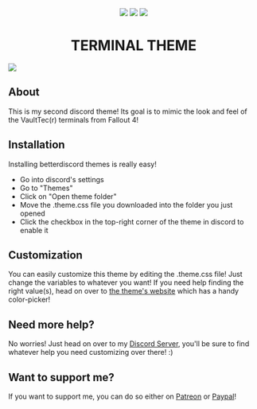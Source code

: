 <div align="center">
  <a href="https://discord.gg/6qd3SkP6Ch" target="_blank"><img src="https://img.shields.io/discord/931137677695266856?label=Discord&logo=Discord"></img></a>
  <a href="https://www.paypal.com/paypalme/floriancegledi" target="_blank"><img src="https://img.shields.io/badge/PayPal-Support%20me%3F-blue"></img></a>
  <a href="https://www.patreon.com/bates" target="_blank"><img src="https://img.shields.io/badge/Patreon-Support%20me%3F-f96854"></img></a>
</div>
<h1 align="center">TERMINAL THEME</h1>
<img src="https://commandcrafterhd.github.io/Fallout4TerminalTheme/img/FalloutTerminal.png">

<h2>About</h2>

This is my second discord theme!
Its goal is to mimic the look and feel of the VaultTec(r) terminals from Fallout 4!

<h2>Installation</h2>

Installing betterdiscord themes is really easy!
- Go into discord's settings
- Go to "Themes"
- Click on "Open theme folder"
- Move the .theme.css file you downloaded into the folder you just opened
- Click the checkbox in the top-right corner of the theme in discord to enable it

<h2>Customization</h2>

You can easily customize this theme by editing the .theme.css file! Just change the variables to whatever you want!
If you need help finding the right value(s), head on over to [the theme's website](https://commandcrafterhd.github.io/Fallout4TerminalTheme/) which has a handy color-picker!

<h2>Need more help?</h2>

No worries! Just head on over to my <a href="https://discord.gg/6qd3SkP6Ch" target="_blank">Discord Server</a>, you'll be sure to find whatever help you need customizing over there! :)

<h2>Want to support me?</h2>
If you want to support me, you can do so either on <a href="https://www.patreon.com/bates" target="_blank">Patreon</a> or <a href="https://www.paypal.com/paypalme/floriancegledi" target="_blank">Paypal</a>!
